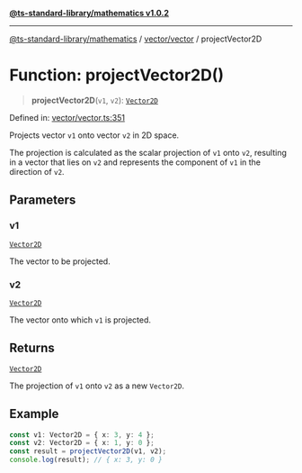 [**@ts-standard-library/mathematics v1.0.2**](../../../README.md)

***

[@ts-standard-library/mathematics](../../../README.md) / [vector/vector](../README.md) / projectVector2D

# Function: projectVector2D()

> **projectVector2D**(`v1`, `v2`): [`Vector2D`](../type-aliases/Vector2D.md)

Defined in: [vector/vector.ts:351](https://github.com/gabaudette/ts-stdlib/blob/4a412e6fb273dc9fcab54b84c05921f52dac4b3f/packages/mathematics/src/vector/vector.ts#L351)

Projects vector `v1` onto vector `v2` in 2D space.

The projection is calculated as the scalar projection of `v1` onto `v2`,
resulting in a vector that lies on `v2` and represents the component of `v1` in the direction of `v2`.

## Parameters

### v1

[`Vector2D`](../type-aliases/Vector2D.md)

The vector to be projected.

### v2

[`Vector2D`](../type-aliases/Vector2D.md)

The vector onto which `v1` is projected.

## Returns

[`Vector2D`](../type-aliases/Vector2D.md)

The projection of `v1` onto `v2` as a new `Vector2D`.

## Example

```ts
const v1: Vector2D = { x: 3, y: 4 };
const v2: Vector2D = { x: 1, y: 0 };
const result = projectVector2D(v1, v2);
console.log(result); // { x: 3, y: 0 }
```
